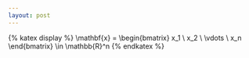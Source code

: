 ```yaml
---
layout: post
---
```


{% katex display %}
\mathbf{x} = 
\begin{bmatrix}
x_1 \\ x_2 \\ \vdots \\ x_n
\end{bmatrix} \in \mathbb{R}^n
{% endkatex %}
